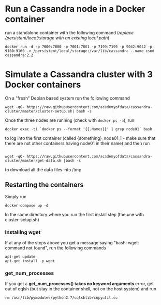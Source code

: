 # Run a Cassandra node in a Docker container
run a standalone container with the following command (_replace /persistent/local/storage with an existing local path_)

```
docker run -d -p 7000:7000 -p 7001:7001 -p 7199:7199 -p 9042:9042 -p 9160:9160 -v /persistent/local/storage:/var/lib/cassandra --name csnd cassandra:2.2
```

# Simulate a Cassandra cluster with 3 Docker containers

On a "fresh" Debian based system run the following command

```
wget -qO- https://raw.githubusercontent.com/academyofdata/cassandra-cluster/master/cluster-setup.sh| bash -s
```

Once the three nodes are running (check with ```docker ps -a```), run 

```
docker exec -ti `docker ps --format '{{.Names}}' | grep node01` bash
```
to log into the first container (called {something}_node01_1 - make sure that there are not other containers having node01 in their name) and then run 
```

wget -qO- https://raw.githubusercontent.com/academyofdata/cassandra-cluster/master/get-data.sh |bash -s
```
to download all the data files into /tmp

## Restarting the containers

Simply run
```
docker-compose up -d
```
In the same directory where you run the first install step (the one with cluster-setup.sh)

### Installing wget

If  at any of the steps above you get a message saying "bash: wget: command not found", run the following commands

```
apt-get update
apt-get install -y wget
```
### get_num_processes
If you get a **get_num_processes() takes no keyword arguments** error, get out of cqlsh (but stay in the container shell, not on the host system) and run

```
rm /usr/lib/pymodules/python2.7/cqlshlib/copyutil.so
```
